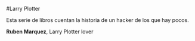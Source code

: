 #Larry Plotter

Esta serie de libros cuentan la historia de un hacker de los que hay pocos.

**Ruben Marquez**, Larry Plotter lover
